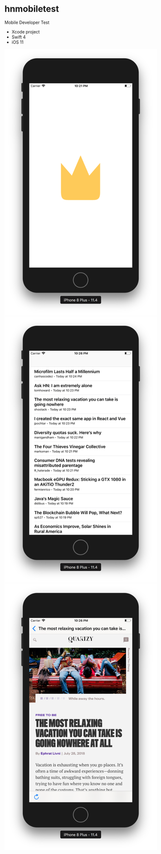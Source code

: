 # hnmobiletest
Mobile Developer Test


- Xcode project
- Swift 4 
- iOS 11


![LaunchScreen](screenshots/launchscreen.png)
![TableView](screenshots/screenshot_01.png)
![WebView](screenshots/screenshot_02.png)
